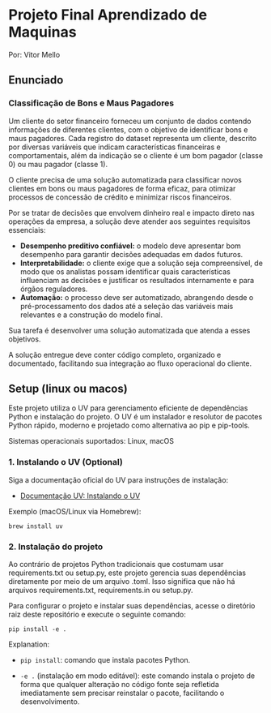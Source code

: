 # Projeto Final Aprendizado de Maquinas
Por: Vitor Mello

## Enunciado
### Classificação de Bons e Maus Pagadores

Um cliente do setor financeiro forneceu um conjunto de dados contendo informações de diferentes clientes, com o objetivo de identificar bons e maus pagadores. Cada registro do dataset representa um cliente, descrito por diversas variáveis que indicam características financeiras e comportamentais, além da indicação se o cliente é um bom pagador (classe 0) ou mau pagador (classe 1).

O cliente precisa de uma solução automatizada para classificar novos clientes em bons ou maus pagadores de forma eficaz, para otimizar processos de concessão de crédito e minimizar riscos financeiros.

Por se tratar de decisões que envolvem dinheiro real e impacto direto nas operações da empresa, a solução deve atender aos seguintes requisitos essenciais:

- **Desempenho preditivo confiável:** o modelo deve apresentar bom desempenho para garantir decisões adequadas em dados futuros.
- **Interpretabilidade:** o cliente exige que a solução seja compreensível, de modo que os analistas possam identificar quais características influenciam as decisões e justificar os resultados internamente e para órgãos reguladores.
- **Automação:** o processo deve ser automatizado, abrangendo desde o pré-processamento dos dados até a seleção das variáveis mais relevantes e a construção do modelo final.

Sua tarefa é desenvolver uma solução automatizada que atenda a esses objetivos.

A solução entregue deve conter código completo, organizado e documentado, facilitando sua integração ao fluxo operacional do cliente.

## Setup (linux ou macos)
Este projeto utiliza o UV para gerenciamento eficiente de dependências Python e instalação do projeto. O UV é um instalador e resolutor de pacotes Python rápido, moderno e projetado como alternativa ao pip e pip-tools.

Sistemas operacionais suportados: Linux, macOS

### 1. Instalando o UV (Optional)

Siga a documentação oficial do UV para instruções de instalação:
- [Documentação UV: Instalando o UV](https://docs.astral.sh/uv/getting-started/installation/#installing-uv)

Exemplo (macOS/Linux via Homebrew):
```
brew install uv
```
### 2. Instalação do projeto

Ao contrário de projetos Python tradicionais que costumam usar requirements.txt ou setup.py, este projeto gerencia suas dependências diretamente por meio de um arquivo .toml. Isso significa que não há arquivos requirements.txt, requirements.in ou setup.py.

Para configurar o projeto e instalar suas dependências, acesse o diretório raiz deste repositório e execute o seguinte comando:

```
pip install -e .
```
Explanation:

- `pip install`: comando que instala pacotes Python.

- `-e .` (instalação em modo editável): este comando instala o projeto de forma que qualquer alteração no código fonte seja refletida imediatamente sem precisar reinstalar o pacote, facilitando o desenvolvimento.